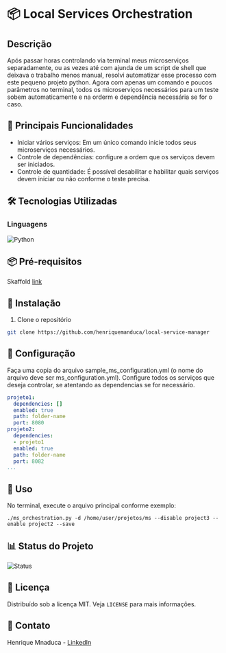 # 📦 Local Services Orchestration

## Descrição

Após passar horas controlando via terminal meus microserviços separadamente, ou as vezes até com ajunda de um
script de shell que deixava o trabalho menos manual, resolvi automatizar esse processo com este pequeno projeto python.
Agora com apenas um comando e poucos parâmetros no terminal, todos os microserviços necessários para um
teste sobem automaticamente e na orderm e dependência necessária se for o caso.

## 🚀 Principais Funcionalidades

- Iniciar vários serviços: Em um único comando inicie todos seus microserviços necessários.
- Controle de dependências: configure a ordem que os serviços devem ser iniciados.
- Controle de quantidade: É possível desabilitar e habilitar quais serviços devem iniciar ou não conforme o teste precisa.

## 🛠️ Tecnologias Utilizadas

### Linguagens

![Python](https://img.shields.io/badge/Python-3776AB?style=for-the-badge&logo=python&logoColor=white)

## 📦 Pré-requisitos

Skaffold [link](https://skaffold.dev/)

## 🚀 Instalação

1. Clone o repositório
```bash
git clone https://github.com/henriquemanduca/local-service-manager
```

## 🔧 Configuração

Faça uma copia do arquivo sample_ms_configuration.yml (o nome do arquivo deve ser ms_configuration.yml).
Configure todos os serviços que deseja controlar, se atentando as dependencias se for necessário.

```yml
projeto1:
  dependencies: []
  enabled: true
  path: folder-name
  port: 8080
projeto2:
  dependencies:
  - projeto1
  enabled: true
  path: folder-name
  port: 8082
...
```

## 📝 Uso

No terminal, execute o arquivo principal conforme exemplo:

```shell
./ms_orchestration.py -d /home/user/projetos/ms --disable project3 --enable project2 --save
```

## 📊 Status do Projeto

![Status](https://img.shields.io/badge/Status-Em%20Desenvolvimento-yellow)

## 📄 Licença

Distribuído sob a licença MIT. Veja `LICENSE` para mais informações.

## 📧 Contato

Henrique Mnaduca - [LinkedIn](https://www.linkedin.com/in/henrique-manduca)
